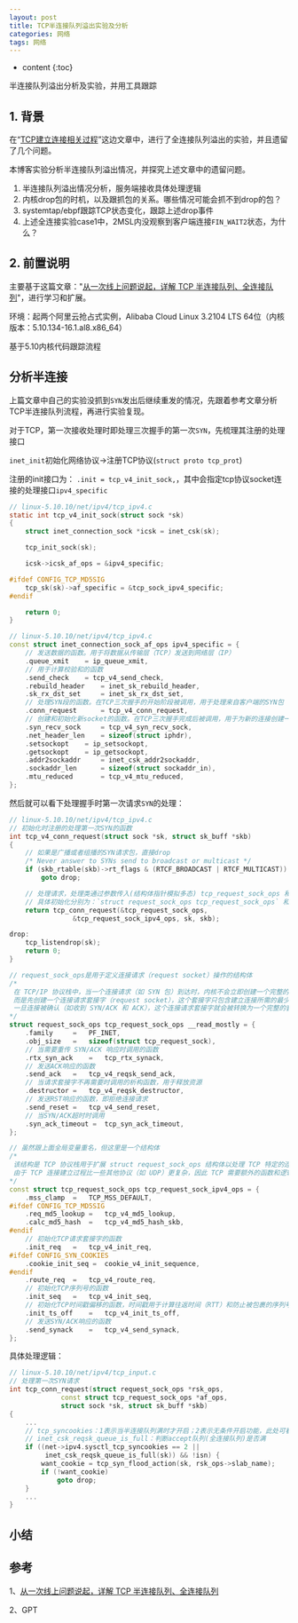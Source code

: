 ```yaml
---
layout: post
title: TCP半连接队列溢出实验及分析
categories: 网络
tags: 网络
---
```


* content
{:toc}

半连接队列溢出分析及实验，并用工具跟踪



## 1. 背景

在“[TCP建立连接相关过程](https://xiaodongq.github.io/2024/05/18/tcp_connect/)”这边文章中，进行了全连接队列溢出的实验，并且遗留了几个问题。

本博客实验分析半连接队列溢出情况，并探究上述文章中的遗留问题。

1. 半连接队列溢出情况分析，服务端接收具体处理逻辑
2. 内核drop包的时机，以及跟抓包的关系。哪些情况可能会抓不到drop的包？
3. systemtap/ebpf跟踪TCP状态变化，跟踪上述drop事件
4. 上述全连接实验case1中，2MSL内没观察到客户端连接`FIN_WAIT2`状态，为什么？

## 2. 前置说明

主要基于这篇文章："[从一次线上问题说起，详解 TCP 半连接队列、全连接队列](https://mp.weixin.qq.com/s/YpSlU1yaowTs-pF6R43hMw?poc_token=HKCgSGaji2dgAtvVc7gzTQykh3Aw6neDWcojHyB8)"，进行学习和扩展。

环境：起两个阿里云抢占式实例，Alibaba Cloud Linux 3.2104 LTS 64位（内核版本：5.10.134-16.1.al8.x86_64）

基于5.10内核代码跟踪流程

## 分析半连接

上篇文章中自己的实验没抓到`SYN`发出后继续重发的情况，先跟着参考文章分析TCP半连接队列流程，再进行实验复现。

对于TCP，第一次接收处理时即处理三次握手的第一次`SYN`，先梳理其注册的处理接口

`inet_init`初始化网络协议->注册TCP协议(`struct proto tcp_prot`)

注册的init接口为： `.init = tcp_v4_init_sock,`，其中会指定tcp协议socket连接的处理接口`ipv4_specific`

```c
// linux-5.10.10/net/ipv4/tcp_ipv4.c
static int tcp_v4_init_sock(struct sock *sk)
{
	struct inet_connection_sock *icsk = inet_csk(sk);

	tcp_init_sock(sk);

	icsk->icsk_af_ops = &ipv4_specific;

#ifdef CONFIG_TCP_MD5SIG
	tcp_sk(sk)->af_specific = &tcp_sock_ipv4_specific;
#endif

	return 0;
}
```

```cpp
// linux-5.10.10/net/ipv4/tcp_ipv4.c
const struct inet_connection_sock_af_ops ipv4_specific = {
	// 发送数据的函数。用于将数据从传输层（TCP）发送到网络层（IP）
	.queue_xmit	   = ip_queue_xmit,
	// 用于计算校验和的函数
	.send_check	   = tcp_v4_send_check,
	.rebuild_header	   = inet_sk_rebuild_header,
	.sk_rx_dst_set	   = inet_sk_rx_dst_set,
	// 处理SYN段的函数。在TCP三次握手的开始阶段被调用，用于处理来自客户端的SYN包
	.conn_request	   = tcp_v4_conn_request,
    // 创建和初始化新socket的函数。在TCP三次握手完成后被调用，用于为新的连接创建一个传输控制块（TCB）并初始化它
	.syn_recv_sock	   = tcp_v4_syn_recv_sock,
	.net_header_len	   = sizeof(struct iphdr),
	.setsockopt	   = ip_setsockopt,
	.getsockopt	   = ip_getsockopt,
	.addr2sockaddr	   = inet_csk_addr2sockaddr,
	.sockaddr_len	   = sizeof(struct sockaddr_in),
	.mtu_reduced	   = tcp_v4_mtu_reduced,
};
```

然后就可以看下处理握手时第一次请求`SYN`的处理：

```cpp
// linux-5.10.10/net/ipv4/tcp_ipv4.c
// 初始化时注册的处理第一次SYN的函数
int tcp_v4_conn_request(struct sock *sk, struct sk_buff *skb)
{
	// 如果是广播或者组播的SYN请求包，直接drop
	/* Never answer to SYNs send to broadcast or multicast */
	if (skb_rtable(skb)->rt_flags & (RTCF_BROADCAST | RTCF_MULTICAST))
		goto drop;

	// 处理请求，处理类通过参数传入(结构体指针模拟多态) tcp_request_sock_ops 和 tcp_request_sock_ipv4_ops
	// 具体初始化分别为：`struct request_sock_ops tcp_request_sock_ops` 和 `const struct tcp_request_sock_ops tcp_request_sock_ipv4_ops`
	return tcp_conn_request(&tcp_request_sock_ops,
				&tcp_request_sock_ipv4_ops, sk, skb);

drop:
	tcp_listendrop(sk);
	return 0;
}

// request_sock_ops是用于定义连接请求（request socket）操作的结构体
/* 
 在 TCP/IP 协议栈中，当一个连接请求（如 SYN 包）到达时，内核不会立即创建一个完整的套接字（socket），
 而是先创建一个连接请求套接字（request socket），这个套接字只包含建立连接所需的最少信息。
 一旦连接被确认（如收到 SYN/ACK 和 ACK），这个连接请求套接字就会被转换为一个完整的套接字。 
*/
struct request_sock_ops tcp_request_sock_ops __read_mostly = {
	.family		=	PF_INET,
	.obj_size	=	sizeof(struct tcp_request_sock),
	// 当需要重传 SYN/ACK 响应时调用的函数
	.rtx_syn_ack	=	tcp_rtx_synack,
	// 发送ACK响应的函数
	.send_ack	=	tcp_v4_reqsk_send_ack,
	// 当请求套接字不再需要时调用的析构函数，用于释放资源
	.destructor	=	tcp_v4_reqsk_destructor,
	// 发送RST响应的函数，即拒绝连接请求
	.send_reset	=	tcp_v4_send_reset,
	// 当SYN/ACK超时时调用
	.syn_ack_timeout =	tcp_syn_ack_timeout,
};

// 虽然跟上面全局变量重名，但这里是一个结构体
/*
 该结构是 TCP 协议栈用于扩展 struct request_sock_ops 结构体以处理 TCP 特定的连接请求操作的结构体。
 由于 TCP 连接建立过程比一些其他协议（如 UDP）更复杂，因此 TCP 需要额外的函数和逻辑来处理 SYN 包的接收、确认、超时等情况。
*/
const struct tcp_request_sock_ops tcp_request_sock_ipv4_ops = {
	.mss_clamp	=	TCP_MSS_DEFAULT,
#ifdef CONFIG_TCP_MD5SIG
	.req_md5_lookup	=	tcp_v4_md5_lookup,
	.calc_md5_hash	=	tcp_v4_md5_hash_skb,
#endif
	// 初始化TCP请求套接字的函数
	.init_req	=	tcp_v4_init_req,
#ifdef CONFIG_SYN_COOKIES
	.cookie_init_seq =	cookie_v4_init_sequence,
#endif
	.route_req	=	tcp_v4_route_req,
	// 初始化TCP序列号的函数
	.init_seq	=	tcp_v4_init_seq,
	// 初始化TCP时间戳偏移的函数，时间戳用于计算往返时间（RTT）和防止被包裹的序列号
	.init_ts_off	=	tcp_v4_init_ts_off,
	// 发送SYN/ACK响应的函数
	.send_synack	=	tcp_v4_send_synack,
};
```

具体处理逻辑：

```cpp
// linux-5.10.10/net/ipv4/tcp_input.c
// 处理第一次SYN请求
int tcp_conn_request(struct request_sock_ops *rsk_ops,
		     const struct tcp_request_sock_ops *af_ops,
		     struct sock *sk, struct sk_buff *skb)
{
    ...
    // tcp_syncookies：1表示当半连接队列满时才开启；2表示无条件开启功能，此处可看到就算半连接队列满了也不drop
	// inet_csk_reqsk_queue_is_full：判断accept队列(全连接队列)是否满
	if ((net->ipv4.sysctl_tcp_syncookies == 2 ||
	     inet_csk_reqsk_queue_is_full(sk)) && !isn) {
		want_cookie = tcp_syn_flood_action(sk, rsk_ops->slab_name);
		if (!want_cookie)
			goto drop;
	}
    ...
}
```

## 小结

## 参考

1、[从一次线上问题说起，详解 TCP 半连接队列、全连接队列](https://mp.weixin.qq.com/s/YpSlU1yaowTs-pF6R43hMw?poc_token=HKCgSGaji2dgAtvVc7gzTQykh3Aw6neDWcojHyB8)

2、GPT
